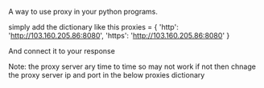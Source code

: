 A way to use proxy in your python programs.

simply add the dictionary like this
proxies = {
'http': 'http://103.160.205.86:8080',
'https': 'http://103.160.205.86:8080'
}

And connect it to your response

Note: the proxy server ary time to time so may not work if not then chnage the proxy server ip and port in the below proxies dictionary
